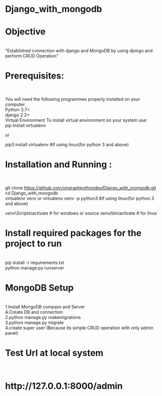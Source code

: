 # Django_with_mongodb

<h1>Objective</h1><br>
"Established connection with django and MongoDB by using djongo and perform CRUD Operation"<br>

<h1>Prerequisites:</h1><br>

You will need the following programmes properly installed on your computer.<br>
Python 3.7+<br>
django 2.2+<br>
Virtual Environment To install virtual environment on your system use:<br>
pip install virtualenv<br>

or

pip3 install virtualenv #if using linux(for python 3 and above)<br>



<h1>Installation and Running :</h1><br>


git clone https://github.com/ongraphpythondev/Django_with_mongodb.git<br>
cd Django_with_mongodb<br>
virtualenv venv or virtualenv venv -p python3 #if using linux(for python 3 and above)<br>

venv\Scripts\activate # for windows or source venv/bin/activate # for linux<br>



<h1>Install required packages for the project to run</h1><br>
pip install -r requirements.txt<br>
python manage.py runserver<br>


<h1>MongoDB Setup </h1><br>
1.Install MongoDB compass and Server<br>
  A.Create DB and connection  <br>
2.python manage.py makemigrations<br>
3.python manage.py migrate<br>
4.create super user  (Because its simple CRUD operation with only admin panel)<br>
<h1>Test Url at local system<h1><br>
http://127.0.0.1:8000/admin
